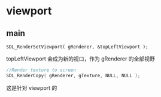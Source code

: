 # viewport

## main

`SDL_RenderSetViewport( gRenderer, &topLeftViewport );`

topLeftViewport 会成为新的视口，作为 gRenderer 的全部视野

```cpp
//Render texture to screen
SDL_RenderCopy( gRenderer, gTexture, NULL, NULL );
```

这是针对 viewport 的
